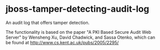 jboss-tamper-detecting-audit-log
================================

An audit log that offers tamper detection.

The functionality is based on the paper "A PKI Based Secure Audit Web Server" by Wensheng Xu, David Chadwick, and Sassa Otenko, which can be found at http://www.cs.kent.ac.uk/pubs/2005/2295/
